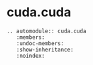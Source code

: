 # cuda.cuda

```{eval-rst}
.. automodule:: cuda.cuda
   :members:
   :undoc-members:
   :show-inheritance:
   :noindex:
```
